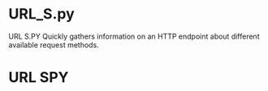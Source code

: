 # URL_S.py
URL S.PY Quickly gathers information on an HTTP endpoint about different available request methods.

# URL SPY


